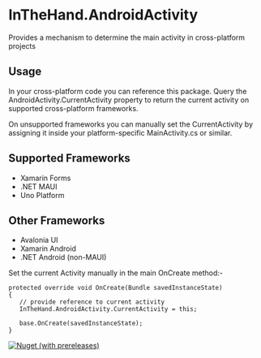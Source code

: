 # InTheHand.AndroidActivity
Provides a mechanism to determine the main activity in cross-platform projects

## Usage
In your cross-platform code you can reference this package. Query the AndroidActivity.CurrentActivity property to return the current activity on supported cross-platform frameworks.

On unsupported frameworks you can manually set the CurrentActivity by assigning it inside your platform-specific MainActivity.cs or similar.

## Supported Frameworks
 - Xamarin Forms
 - .NET MAUI
 - Uno Platform

## Other Frameworks

 - Avalonia UI
 - Xamarin Android
 - .NET Android (non-MAUI)
 
 Set the current Activity manually in the main OnCreate method:-
 
```
protected override void OnCreate(Bundle savedInstanceState)
{
   // provide reference to current activity
   InTheHand.AndroidActivity.CurrentActivity = this;

   base.OnCreate(savedInstanceState);
}
```

[![Nuget (with prereleases)](https://img.shields.io/nuget/vpre/InTheHand.AndroidActivity)](https://www.nuget.org/packages/InTheHand.AndroidActivity)
